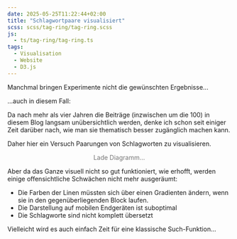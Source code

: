 ```yaml
---
date: 2025-05-25T11:22:44+02:00
title: "Schlagwortpaare visualisiert"
scss: scss/tag-ring/tag-ring.scss
js:
  - ts/tag-ring/tag-ring.ts
tags:
  - Visualisation
  - Website
  - D3.js
---
```

Manchmal bringen Experimente nicht die gewünschten Ergebnisse...
<!--more-->

...auch in diesem Fall:

Da nach mehr als vier Jahren die Beiträge (inzwischen um die 100) in diesem Blog langsam unübersichtlich werden, denke ich schon seit einiger Zeit darüber nach, wie man sie thematisch besser zugänglich machen kann.

Daher hier ein Versuch Paarungen von Schlagworten zu visualisieren.

<div id="chordContainer" class="tag-ring">
  <p style="text-align: center; color: #777">Lade Diagramm...</p>
</div>

Aber da das Ganze visuell nicht so gut funktioniert, wie erhofft, werden einige offensichtliche Schwächen nicht mehr ausgeräumt:
* Die Farben der Linen müssten sich über einen Gradienten ändern, wenn sie in den gegenüberliegenden Block laufen.
* Die Darstellung auf mobilen Endgeräten ist suboptimal
* Die Schlagworte sind nicht komplett übersetzt

Vielleicht wird es auch einfach Zeit für eine klassische Such-Funktion...
